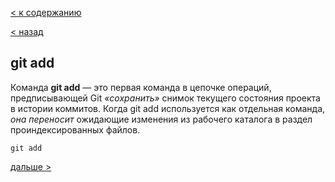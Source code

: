 
[< к содержанию](./readme.md)

[< назад](./wtgit.md)

## git add

Команда **git add** — это первая команда в цепочке операций, предписывающей Git *«сохранить»* снимок текущего состояния проекта в истории коммитов. Когда git add используется как отдельная команда, *она переносит* ожидающие изменения из рабочего каталога в раздел проиндексированных файлов. 

```bash=
git add
```

[дальше >](./addadd.md)
